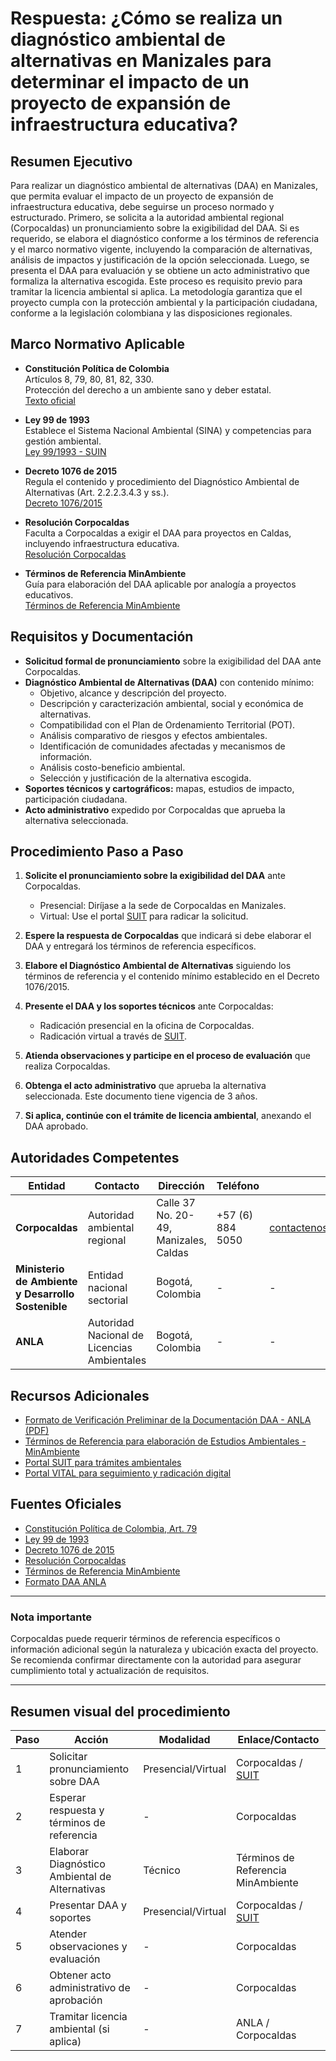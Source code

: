 # Respuesta: ¿Cómo se realiza un diagnóstico ambiental de alternativas en Manizales para determinar el impacto de un proyecto de expansión de infraestructura educativa?

## Resumen Ejecutivo

Para realizar un diagnóstico ambiental de alternativas (DAA) en Manizales, que permita evaluar el impacto de un proyecto de expansión de infraestructura educativa, debe seguirse un proceso normado y estructurado. Primero, se solicita a la autoridad ambiental regional (Corpocaldas) un pronunciamiento sobre la exigibilidad del DAA. Si es requerido, se elabora el diagnóstico conforme a los términos de referencia y el marco normativo vigente, incluyendo la comparación de alternativas, análisis de impactos y justificación de la opción seleccionada. Luego, se presenta el DAA para evaluación y se obtiene un acto administrativo que formaliza la alternativa escogida. Este proceso es requisito previo para tramitar la licencia ambiental si aplica. La metodología garantiza que el proyecto cumpla con la protección ambiental y la participación ciudadana, conforme a la legislación colombiana y las disposiciones regionales.

## Marco Normativo Aplicable

- **Constitución Política de Colombia**  
  Artículos 8, 79, 80, 81, 82, 330.  
  Protección del derecho a un ambiente sano y deber estatal.  
  [Texto oficial](https://www.constitucioncolombia.com/titulo-ii/capitulo-3/articulo-79)

- **Ley 99 de 1993**  
  Establece el Sistema Nacional Ambiental (SINA) y competencias para gestión ambiental.  
  [Ley 99/1993 - SUIN](https://www.suin-juriscol.gov.co/viewDocument.asp?id=1404113)

- **Decreto 1076 de 2015**  
  Regula el contenido y procedimiento del Diagnóstico Ambiental de Alternativas (Art. 2.2.2.3.4.3 y ss.).  
  [Decreto 1076/2015](https://www.funcionpublica.gov.co/eva/gestornormativo/norma.php?i=77422)

- **Resolución Corpocaldas**  
  Faculta a Corpocaldas a exigir el DAA para proyectos en Caldas, incluyendo infraestructura educativa.  
  [Resolución Corpocaldas](https://corpocaldas2022.blob.core.windows.net/webadmin/file_RESOLUCION_Lgn53HSS.PDF)

- **Términos de Referencia MinAmbiente**  
  Guía para elaboración del DAA aplicable por analogía a proyectos educativos.  
  [Términos de Referencia MinAmbiente](https://www.minambiente.gov.co/asuntos-ambientales-sectorial-y-urbana/terminos-de-referencia-para-la-elaboracion-de-estudios-ambientales/)

## Requisitos y Documentación

- **Solicitud formal de pronunciamiento** sobre la exigibilidad del DAA ante Corpocaldas.
- **Diagnóstico Ambiental de Alternativas (DAA)** con contenido mínimo:
  - Objetivo, alcance y descripción del proyecto.
  - Descripción y caracterización ambiental, social y económica de alternativas.
  - Compatibilidad con el Plan de Ordenamiento Territorial (POT).
  - Análisis comparativo de riesgos y efectos ambientales.
  - Identificación de comunidades afectadas y mecanismos de información.
  - Análisis costo-beneficio ambiental.
  - Selección y justificación de la alternativa escogida.
- **Soportes técnicos y cartográficos:** mapas, estudios de impacto, participación ciudadana.
- **Acto administrativo** expedido por Corpocaldas que aprueba la alternativa seleccionada.

## Procedimiento Paso a Paso

1. **Solicite el pronunciamiento sobre la exigibilidad del DAA** ante Corpocaldas.

   - Presencial: Diríjase a la sede de Corpocaldas en Manizales.
   - Virtual: Use el portal [SUIT](https://www.suit.gov.co) para radicar la solicitud.

2. **Espere la respuesta de Corpocaldas** que indicará si debe elaborar el DAA y entregará los términos de referencia específicos.

3. **Elabore el Diagnóstico Ambiental de Alternativas** siguiendo los términos de referencia y el contenido mínimo establecido en el Decreto 1076/2015.

4. **Presente el DAA y los soportes técnicos** ante Corpocaldas:

   - Radicación presencial en la oficina de Corpocaldas.
   - Radicación virtual a través de [SUIT](https://www.suit.gov.co).

5. **Atienda observaciones y participe en el proceso de evaluación** que realiza Corpocaldas.

6. **Obtenga el acto administrativo** que aprueba la alternativa seleccionada. Este documento tiene vigencia de 3 años.

7. **Si aplica, continúe con el trámite de licencia ambiental**, anexando el DAA aprobado.

## Autoridades Competentes

| Entidad                                            | Contacto                                    | Dirección                             | Teléfono         | Correo                         | Web                                                  |
| -------------------------------------------------- | ------------------------------------------- | ------------------------------------- | ---------------- | ------------------------------ | ---------------------------------------------------- |
| **Corpocaldas**                                    | Autoridad ambiental regional                | Calle 37 No. 20-49, Manizales, Caldas | +57 (6) 884 5050 | contactenos@corpocaldas.gov.co | [corpocaldas.gov.co](https://www.corpocaldas.gov.co) |
| **Ministerio de Ambiente y Desarrollo Sostenible** | Entidad nacional sectorial                  | Bogotá, Colombia                      | -                | -                              | [minambiente.gov.co](https://www.minambiente.gov.co) |
| **ANLA**                                           | Autoridad Nacional de Licencias Ambientales | Bogotá, Colombia                      | -                | -                              | [anla.gov.co](https://www.anla.gov.co)               |

## Recursos Adicionales

- [Formato de Verificación Preliminar de la Documentación DAA - ANLA (PDF)](https://www.anla.gov.co/documentos/abc_licenciamiento/Anexo_3_Formato_de_Verificaci%C3%B3n_Preliminar_de_la_Documentaci%C3%B3n_DAA.pdf)
- [Términos de Referencia para elaboración de Estudios Ambientales - MinAmbiente](https://www.minambiente.gov.co/asuntos-ambientales-sectorial-y-urbana/terminos-de-referencia-para-la-elaboracion-de-estudios-ambientales/)
- [Portal SUIT para trámites ambientales](https://www.suit.gov.co)
- [Portal VITAL para seguimiento y radicación digital](https://vital.anla.gov.co)

## Fuentes Oficiales

- [Constitución Política de Colombia, Art. 79](https://www.constitucioncolombia.com/titulo-ii/capitulo-3/articulo-79)
- [Ley 99 de 1993](https://www.suin-juriscol.gov.co/viewDocument.asp?id=1404113)
- [Decreto 1076 de 2015](https://www.funcionpublica.gov.co/eva/gestornormativo/norma.php?i=77422)
- [Resolución Corpocaldas](https://corpocaldas2022.blob.core.windows.net/webadmin/file_RESOLUCION_Lgn53HSS.PDF)
- [Términos de Referencia MinAmbiente](https://www.minambiente.gov.co/asuntos-ambientales-sectorial-y-urbana/terminos-de-referencia-para-la-elaboracion-de-estudios-ambientales/)
- [Formato DAA ANLA](https://www.anla.gov.co/documentos/abc_licenciamiento/Anexo_3_Formato_de_Verificaci%C3%B3n_Preliminar_de_la_Documentaci%C3%B3n_DAA.pdf)

---

### Nota importante

Corpocaldas puede requerir términos de referencia específicos o información adicional según la naturaleza y ubicación exacta del proyecto. Se recomienda confirmar directamente con la autoridad para asegurar cumplimiento total y actualización de requisitos.

---

## Resumen visual del procedimiento

| Paso | Acción                                         | Modalidad          | Enlace/Contacto                               |
| ---- | ---------------------------------------------- | ------------------ | --------------------------------------------- |
| 1    | Solicitar pronunciamiento sobre DAA            | Presencial/Virtual | Corpocaldas / [SUIT](https://www.suit.gov.co) |
| 2    | Esperar respuesta y términos de referencia     | -                  | Corpocaldas                                   |
| 3    | Elaborar Diagnóstico Ambiental de Alternativas | Técnico            | Términos de Referencia MinAmbiente            |
| 4    | Presentar DAA y soportes                       | Presencial/Virtual | Corpocaldas / [SUIT](https://www.suit.gov.co) |
| 5    | Atender observaciones y evaluación             | -                  | Corpocaldas                                   |
| 6    | Obtener acto administrativo de aprobación      | -                  | Corpocaldas                                   |
| 7    | Tramitar licencia ambiental (si aplica)        | -                  | ANLA / Corpocaldas                            |
